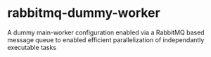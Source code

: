 # rabbitmq-dummy-worker
A dummy main-worker configuration enabled via a RabbitMQ based message queue to enabled efficient parallelization of independantly executable tasks
